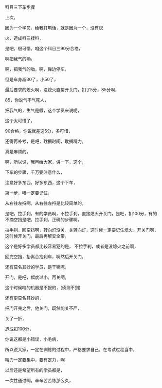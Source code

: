 
科目三下车步骤

上次，

因为一个学员，给我打电话，就是因为一个，没有熄

火，造成科三挂科，

是吧，很可惜，咱这个科目三90分合格，

啊把我气的呦，

啊，把我气的呦，啊，靠边停车，

但是车身超30了，小50了，


最后要求的熄火啊，没熄火直接开关门，扣了5分，85分啊，

85，你说气不气死人，

把我气的，生气是假，这个学员来说呢，

这个太可惜了，

90合格，你说就差这5分，多可惜，

还得再补考，是吧，耽搁时间，耽搁精力，

真是麻烦的，

啊，所以说，我再给大家，讲一下，这个，

下车的步骤，千万要注意什么，

注意好多东西，好多东西，这个下车，

第一步，咱一定要记住，

从右往左捋啊，从右往左捋是比较简单的，

是吧，拉手刹，有的学员啊，不拉手刹，直接熄火开关门，是吧，扣100分，有的不摘空挡是吧，拉手刹，正确的步骤啊，

拉手刹，回空挡啊，转向灯没关，关转向灯，这时候一定要记住熄火，开关门啊，这时候开关门，最后再解安全带，

这个是好多学员都比较容易犯的是，
不拉手刹，或者是没熄火之前啊，

回完空挡，抬离合抬刹车，啊然后开关门，

还有莫名其妙的学员，是干嘛呢，

开门，是吧，幅度过小，再关啊，


这个时候咱的机器是不报的，(侦测不到)

还有更莫名其妙的，

把门开完之后，他关门，既然能关不严，

关了一折，

造成扣100分，

你说这都是小错误，小毛病，

所以说大家，一定在训练的过程中，严格要求自己，在考试过程当中，


精力一定要集中，要有定力，啊

以后还是希望所有的学员都是，

一次性通过啊，辛辛苦苦练那么久，









